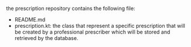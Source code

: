 the prescription repository contains the following file:
- README.md
- prescription.kt: the class that represent a specific prescription that will be created 
by a professional prescriber which will be stored and retrieved by the database.
